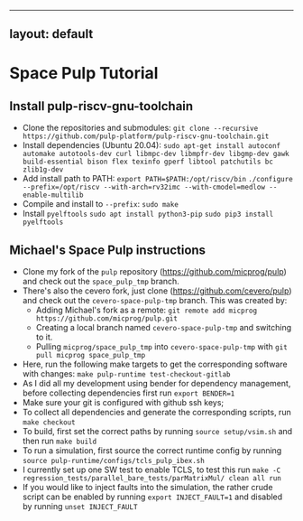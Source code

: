  ---
 layout: default
 ---

 # Space Pulp Tutorial

  ## Install pulp-riscv-gnu-toolchain
  - Clone the repositories and submodules:
  `git clone --recursive https://github.com/pulp-platform/pulp-riscv-gnu-toolchain.git`
  - Install dependencies (Ubuntu 20.04):
  `sudo apt-get install autoconf automake autotools-dev curl libmpc-dev libmpfr-dev libgmp-dev gawk
  build-essential bison flex texinfo gperf libtool patchutils bc zlib1g-dev`
  - Add install path to PATH:
  `export PATH=$PATH:/opt/riscv/bin`
  `./configure --prefix=/opt/riscv --with-arch=rv32imc --with-cmodel=medlow --enable-multilib`
  - Compile and install to `--prefix`:
  `sudo make`
  - Install `pyelftools`
  `sudo apt install python3-pip`
  `sudo pip3 install pyelftools`
 
  ## Michael's Space Pulp instructions
  - Clone my fork of the `pulp` repository (https://github.com/micprog/pulp) and check out the `space_pulp_tmp` branch.
  - There's also the cevero fork, just clone (https://github.com/cevero/pulp) and check out the `cevero-space-pulp-tmp` branch. This was created by:
      - Adding Michael's fork as a remote: `git remote add micprog https://github.com/micprog/pulp.git`
      - Creating a local branch named `cevero-space-pulp-tmp` and switching to it.
      - Pulling `micprog/space_pulp_tmp` into `cevero-space-pulp-tmp` with `git pull micprog space_pulp_tmp`
  - Here, run the following make targets to get the corresponding software with changes:
  `make pulp-runtime test-checkout-gitlab`
  - As I did all my development using bender for dependency management, before collecting
  dependencies first run `export BENDER=1`
  - Make sure your git is configured with github ssh keys;
  - To collect all dependencies and generate the corresponding scripts, run `make checkout`
  - To build, first set the correct paths by running `source setup/vsim.sh` and then run `make build`
  - To run a simulation, first source the correct runtime config by running
  `source pulp-runtime/configs/tcls_pulp_ibex.sh`
  - I currently set up one SW test to enable TCLS, to test this run `make -C regression_tests/parallel_bare_tests/parMatrixMul/ clean all run`
  - If you would like to inject faults into the simulation, the rather crude script can be enabled by
  running `export INJECT_FAULT=1` and disabled by running `unset INJECT_FAULT`
